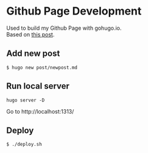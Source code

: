 # Github Page Development

Used to build my Github Page with gohugo.io.  
Based on [this post](https://youngkin.github.io/post/createafreeblogsite/).

## Add new post
```
$ hugo new post/newpost.md
```

## Run local server
```
hugo server -D
```
Go to http://localhost:1313/

## Deploy
```
$ ./deploy.sh
```